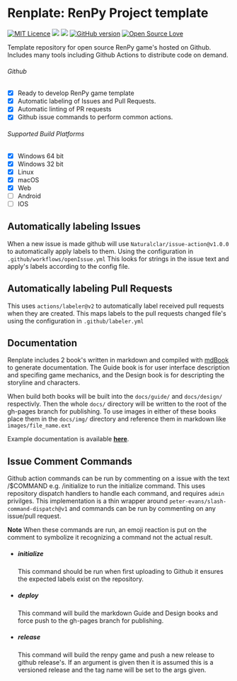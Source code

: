 # Renplate: RenPy Project template

[![MIT Licence](https://badges.frapsoft.com/os/mit/mit.svg?v=103)](https://opensource.org/licenses/mit-license.php)
[![](https://github.com/Bytebuddha/renplate/workflows/.github/workflows/deployCommand.yml/badge.svg)](https://github.com/bytebuddha/renplate/actions)
[![](https://github.com/Bytebuddha/renplate/workflows/.github/workflows/releaseCommand.yml/badge.svg)](https://github.com/bytebuddha/renplate/actions)
[![GitHub version](https://badge.fury.io/gh/Bytebuddha%2Frenplate.svg)](https://github.com/Bytebuddha/replate)
[![Open Source Love](https://badges.frapsoft.com/os/v1/open-source.svg?v=103)](https://github.com/ellerbrock/open-source-badges/)


Template repository for open source RenPy game's hosted on Github. Includes many
tools including Github Actions to distribute code on demand.

###### Github
  - [x] Ready to develop RenPy game template
  - [x] Automatic labeling of Issues and Pull Requests.
  - [x] Automatic linting of PR requests
  - [x] Github issue commands to perform common actions.

###### Supported Build Platforms
  - [x] Windows 64 bit
  - [x] Windows 32 bit
  - [x] Linux
  - [x] macOS
  - [x] Web
  - [ ] Android
  - [ ] IOS

## Automatically labeling Issues
  When a new issue is made github will use `Naturalclar/issue-action@v1.0.0` to
  automatically apply labels to them. Using the configuration in
  `.github/workflows/openIssue.yml` This looks for strings in the issue text and
  apply's labels according to the config file.

## Automatically labeling Pull Requests
  This uses `actions/labeler@v2` to automatically label received pull requests
  when they are created. This maps labels to the pull requests changed file's
  using the configuration in `.github/labeler.yml`

## Documentation

  Renplate includes 2 book's written in markdown and compiled with
  [mdBook](https://github.com/rust-lang/mdBook) to generate documentation.
  The Guide book is for user interface description and specifing game
  mechanics, and the Design book is for descripting the storyline and characters.

  When build both books will be built into the `docs/guide/` and `docs/design/`
  respectivly. Then the whole `docs/` directory will be written to the root
  of the gh-pages branch for publishing. To use images in either of these books
  place them in the `docs/img/` directory and reference them in markdown like
  `images/file_name.ext`

  Example documentation is available [**here**](https://shadowpixie.github.io/renplate/).

## Issue Comment Commands
  Github action commands can be run by commenting on a issue with the text
  /$COMMAND e.g. /initialize to run the initialize command. This uses repository
  dispatch handlers to handle each command, and requires `admin` privilges. This
  implementation is a thin wrapper around `peter-evans/slash-command-dispatch@v1`
  and commands can be run by commenting on any issue/pull request.

  **Note** When these commands are run, an emoji reaction is put on the comment
  to symbolize it recognizing a command not the actual result.


  - ##### initialize
      This command should be run when first uploading to Github it ensures
      the expected labels exist on the repository.

  - ##### deploy
    This command will build the markdown Guide and Design books and force
    push to the gh-pages branch for publishing.

  - ##### release
    This command will build the renpy game and push a new release to github
    release's. If an argument is given then it is assumed this is a versioned
    release and the tag name will be set to the args given.
